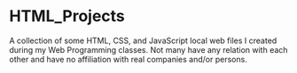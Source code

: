 # HTML_Projects
A collection of some HTML, CSS, and JavaScript local web files I created during my Web Programming classes. Not many have any relation with each other and have no affiliation with real companies and/or persons.
